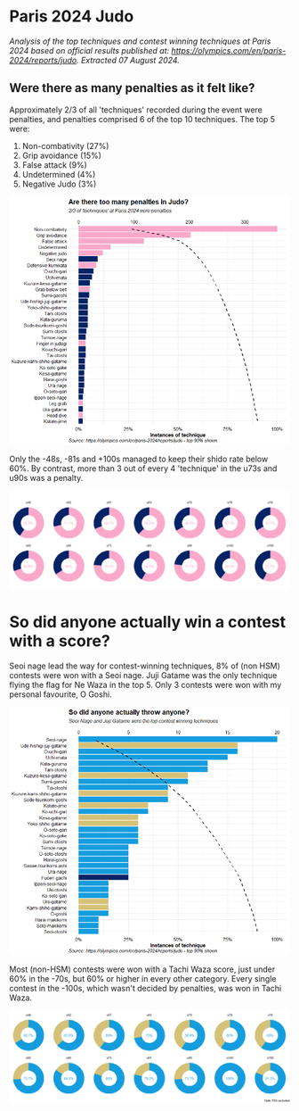 # Paris 2024 Judo

*Analysis of the top techniques and contest winning techniques at Paris 2024 based on official results published at: <https://olympics.com/en/paris-2024/reports/judo>. Extracted 07 August 2024.*

## Were there as many penalties as it felt like?

Approximately 2/3 of all 'techniques' recorded during the event were penalties, and penalties comprised 6 of the top 10 techniques. The top 5 were:

1.  Non-combativity (27%)
2.  Grip avoidance (15%)
3.  False attack (9%)
4.  Undetermined (4%)
5.  Negative Judo (3%)

![](charts/tech_pareto.png)

Only the -48s, -81s and +100s managed to keep their shido rate below 60%. By contrast, more than 3 out of every 4 'technique' in the u73s and u90s was a penalty.

![](charts/tech_doughnuts.png)

# So did anyone actually win a contest with a score?

Seoi nage lead the way for contest-winning techniques, 8% of (non HSM) contests were won with a Seoi nage. Juji Gatame was the only technique flying the flag for Ne Waza in the top 5. Only 3 contests were won with my personal favourite, O Goshi.

![](charts/win_pareto.png)

Most (non-HSM) contests were won with a Tachi Waza score, just under 60% in the -70s, but 60% or higher in every other category. Every single contest in the -100s, which wasn't decided by penalties, was won in Tachi Waza.

![](charts/win_doughnuts.png)
